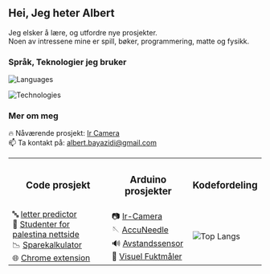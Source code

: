 ## Hei, Jeg heter Albert

Jeg elsker å lære, og utfordre nye prosjekter.  
Noen av intressene mine er spill, bøker, programmering, matte og fysikk.

### Språk, Teknologier jeg bruker

![Languages](https://go-skill-icons.vercel.app/api/icons?i=python,c,cpp,js,bash,julia)

![Technologies](https://go-skill-icons.vercel.app/api/icons?i=linux,arch,git,react,nodejs,vite,opencv,pytorch,arduino)

### Mer om meg
🔥 Nåværende prosjekt: [Ir Camera](https://github.com/albertbayazidi/IR-Interpolation)  
📫 Ta kontakt på: albert.bayazidi@gmail.com 

<table align="center">
  <tr>
    <th><h3>Code prosjekt</h3></th>
    <th><h3>Arduino prosjekter</h3></th>
    <th><h3>Kodefordeling</h3></th>
  </tr>
  <tr>
    <td>
      🔤 <a href="https://github.com/albertbayazidi/Emnist_letter_predictor/blob/main/imgrec.ipynb">letter predictor</a><br>
      🍉 <a href="https://studenterforpalestina.no/">Studenter for palestina nettside</a><br>
      📉 <a href="https://github.com/albertbayazidi/Sparekalkulator/blob/main/spare_kalkulator.ipynb">Sparekalkulator</a><br>
      🌐 <a href="https://chrome.google.com/webstore/detail/no-more-shorts/cdgiehpicfibgnnekjipimaabanbdagh?hl=no&authuser=0">Chrome extension</a>
    </td>
    <td>
      📷 <a href="https://github.com/albertbayazidi/IR-Interpolation">Ir-Camera</a><br>
      🪡 <a href="https://github.com/albertbayazidi/AccuNeedle">AccuNeedle</a><br>
      🔊 <a href="https://github.com/albertbayazidi/Ultrasound_distance_measuring">Avstandssensor</a><br>
      🚰 <a href="https://github.com/albertbayazidi/Visual_moisture_indicator">Visuel Fuktmåler</a>
    </td>
    <td>
      <img src="https://github-readme-stats.vercel.app/api/top-langs/?username=albertbayazidi&hide=jupyternotebook,processing&layout=donut&theme=dark&v=1" alt="Top Langs">
    </td>
  </tr>
</table>

